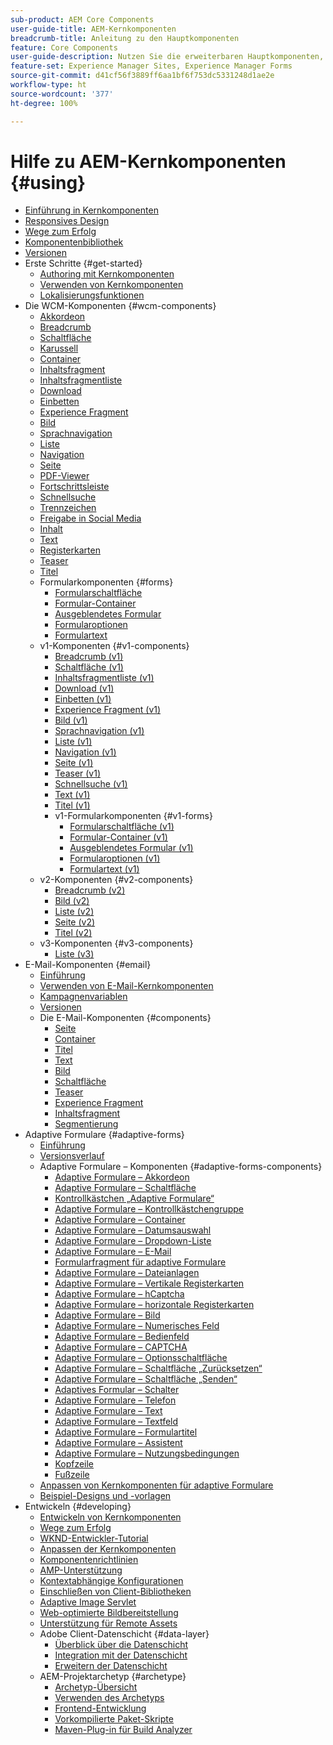 ```yaml
---
sub-product: AEM Core Components
user-guide-title: AEM-Kernkomponenten
breadcrumb-title: Anleitung zu den Hauptkomponenten
feature: Core Components
user-guide-description: Nutzen Sie die erweiterbaren Hauptkomponenten, damit Autoren bzw. Autorinnen mühelos Inhalte erstellen können.
feature-set: Experience Manager Sites, Experience Manager Forms
source-git-commit: d41cf56f3889ff6aa1bf6f753dc5331248d1ae2e
workflow-type: ht
source-wordcount: '377'
ht-degree: 100%

---
```



# Hilfe zu AEM-Kernkomponenten {#using}

+ [Einführung in Kernkomponenten](/help/introduction.md)
+ [Responsives Design](/help/responsive.md)
+ [Wege zum Erfolg](/help/developing/success.md)
+ [Komponentenbibliothek](https://adobe.com/go/aem_cmp_library_de)
+ [Versionen](/help/versions.md)
+ Erste Schritte {#get-started}
   + [Authoring mit Kernkomponenten](/help/get-started/authoring.md)
   + [Verwenden von Kernkomponenten](/help/get-started/using.md)
   + [Lokalisierungsfunktionen](/help/get-started/localization.md)
+ Die WCM-Komponenten {#wcm-components}
   + [Akkordeon](/help/components/accordion.md)
   + [Breadcrumb](/help/components/breadcrumb.md)
   + [Schaltfläche](/help/components/button.md)
   + [Karussell](/help/components/carousel.md)
   + [Container](/help/components/container.md)
   + [Inhaltsfragment](/help/components/content-fragment-component.md)
   + [Inhaltsfragmentliste](/help/components/content-fragment-list.md)
   + [Download](/help/components/download.md)
   + [Einbetten](/help/components/embed.md)
   + [Experience Fragment](/help/components/experience-fragment.md)
   + [Bild](/help/components/image.md)
   + [Sprachnavigation](/help/components/language-navigation.md)
   + [Liste](/help/components/list.md)
   + [Navigation](/help/components/navigation.md)
   + [Seite](/help/components/page.md)
   + [PDF-Viewer](/help/components/pdf-viewer.md)
   + [Fortschrittsleiste](/help/components/progress-bar.md)
   + [Schnellsuche](/help/components/quick-search.md)
   + [Trennzeichen](/help/components/separator.md)
   + [Freigabe in Social Media](/help/components/sharing.md)
   + [Inhalt](/help/components/tableofcontents.md)
   + [Text](/help/components/text.md)
   + [Registerkarten](/help/components/tabs.md)
   + [Teaser](/help/components/teaser.md)
   + [Titel](/help/components/title.md)
   + Formularkomponenten {#forms}
      + [Formularschaltfläche](/help/components/forms/form-button.md)
      + [Formular-Container](/help/components/forms/form-container.md)
      + [Ausgeblendetes Formular](/help/components/forms/form-hidden.md)
      + [Formularoptionen](/help/components/forms/form-options.md)
      + [Formulartext](/help/components/forms/form-text.md)
   + v1-Komponenten {#v1-components}
      + [Breadcrumb (v1)](/help/components/v1/breadcrumb-v1.md)
      + [Schaltfläche (v1)](/help/components/v1/button.md)
      + [Inhaltsfragmentliste (v1)](/help/components/v1/content-fragment-list.md)
      + [Download (v1)](/help/components/v1/download.md)
      + [Einbetten (v1)](/help/components/v1/embed.md)
      + [Experience Fragment (v1)](/help/components/v1/experience-fragment.md)
      + [Bild (v1)](/help/components/v1/image-v1.md)
      + [Sprachnavigation (v1)](/help/components/v1/language-navigation.md)
      + [Liste (v1)](/help/components/v1/list-v1.md)
      + [Navigation (v1)](/help/components/v1/navigation.md)
      + [Seite (v1)](/help/components/v1/page-v1.md)
      + [Teaser (v1)](/help/components/v1/teaser.md)
      + [Schnellsuche (v1)](/help/components/v1/quick-search.md)
      + [Text (v1)](/help/components/v1/text-v1.md)
      + [Titel (v1)](/help/components/v1/title-v1.md)
      + v1-Formularkomponenten {#v1-forms}
         + [Formularschaltfläche (v1)](/help/components/v1/form-button-v1.md)
         + [Formular-Container (v1)](/help/components/v1/form-container-v1.md)
         + [Ausgeblendetes Formular (v1)](/help/components/v1/form-hidden-v1.md)
         + [Formularoptionen (v1)](/help/components/v1/form-options-v1.md)
         + [Formulartext (v1)](/help/components/v1/form-text-v1.md)
   + v2-Komponenten {#v2-components}
      + [Breadcrumb (v2)](/help/components/v2/breadcrumb.md)
      + [Bild (v2)](/help/components/v2/image.md)
      + [Liste (v2)](/help/components/v2/list.md)
      + [Seite (v2)](/help/components/v2/page.md)
      + [Titel (v2)](/help/components/v2/title.md)
   + v3-Komponenten {#v3-components}
      + [Liste (v3)](/help/components/v3/list.md)
+ E-Mail-Komponenten {#email}
   + [Einführung](/help/email/introduction.md)
   + [Verwenden von E-Mail-Kernkomponenten](/help/email/using.md)
   + [Kampagnenvariablen](/help/email/campaign-variables.md)
   + [Versionen](/help/email/versions.md)
   + Die E-Mail-Komponenten {#components}
      + [Seite](/help/email/components/page.md)
      + [Container](/help/email/components/container.md)
      + [Titel](/help/email/components/title.md)
      + [Text](/help/email/components/text.md)
      + [Bild](/help/email/components/image.md)
      + [Schaltfläche](/help/email/components/button.md)
      + [Teaser](/help/email/components/teaser.md)
      + [Experience Fragment](/help/email/components/experience-fragment.md)
      + [Inhaltsfragment](/help/email/components/content-fragment.md)
      + [Segmentierung](/help/email/components/segmentation.md)
+ Adaptive Formulare {#adaptive-forms}
   + [Einführung](/help/adaptive-forms/introduction.md)
   + [Versionsverlauf](/help/adaptive-forms/version.md)
   + Adaptive Formulare – Komponenten {#adaptive-forms-components}
      + [Adaptive Formulare – Akkordeon](/help/adaptive-forms/components/accordion.md)
      + [Adaptive Formulare – Schaltfläche](/help/adaptive-forms/components/button.md)
      + [Kontrollkästchen „Adaptive Formulare“](/help/adaptive-forms/components/checkbox.md)
      + [Adaptive Formulare – Kontrollkästchengruppe](/help/adaptive-forms/components/checkbox-group.md)
      + [Adaptive Formulare – Container](/help/adaptive-forms/components/form-container.md)
      + [Adaptive Formulare – Datumsauswahl](/help/adaptive-forms/components/date-picker.md)
      + [Adaptive Formulare – Dropdown-Liste](/help/adaptive-forms/components/drop-down-list.md)
      + [Adaptive Formulare – E-Mail](/help/adaptive-forms/components/email.md)
      + [Formularfragment für adaptive Formulare](/help/adaptive-forms/components/adaptive-form-fragment.md)
      + [Adaptive Formulare – Dateianlagen](/help/adaptive-forms/components/file-attachment.md)
      + [Adaptive Formulare – Vertikale Registerkarten](/help/adaptive-forms/components/vertical-tabs.md)
      + [Adaptive Formulare – hCaptcha](/help/adaptive-forms/components/hcaptcha.md)
      + [Adaptive Formulare – horizontale Registerkarten](/help/adaptive-forms/components/horizontal-tabs.md)
      + [Adaptive Formulare – Bild](/help/adaptive-forms/components/image.md)
      + [Adaptive Formulare – Numerisches Feld](/help/adaptive-forms/components/numeric-box.md)
      + [Adaptive Formulare – Bedienfeld](/help/adaptive-forms/components/panel.md)
      + [Adaptive Formulare – CAPTCHA](/help/adaptive-forms/components/adaptive-form-recaptcha.md)
      + [Adaptive Formulare – Optionsschaltfläche](/help/adaptive-forms/components/radio-button.md)
      + [Adaptive Formulare – Schaltfläche „Zurücksetzen“](/help/adaptive-forms/components/reset-button.md)
      + [Adaptive Formulare – Schaltfläche „Senden“](/help/adaptive-forms/components/submit-button.md)
      + [Adaptives Formular – Schalter](/help/adaptive-forms/components/adaptive-form-switch.md)
      + [Adaptive Formulare – Telefon](/help/adaptive-forms/components/phone.md)
      + [Adaptive Formulare – Text](/help/adaptive-forms/components/text.md)
      + [Adaptive Formulare – Textfeld](/help/adaptive-forms/components/text-box.md)
      + [Adaptive Formulare – Formulartitel](/help/adaptive-forms/components/form-title.md)
      + [Adaptive Formulare – Assistent](/help/adaptive-forms/components/wizard.md)
      + [Adaptive Formulare – Nutzungsbedingungen](/help/adaptive-forms/components/terms-and-conditions.md)
      + [Kopfzeile](/help/adaptive-forms/components/header.md)
      + [Fußzeile](/help/adaptive-forms/components/footer.md)
   + [Anpassen von Kernkomponenten für adaptive Formulare](/help/developing/customize-adaptive-forms-core-components.md)
   + [Beispiel-Designs und -vorlagen](/help/adaptive-forms/sample-themes-templates-form-data-models-core-components.md)
+ Entwickeln {#developing}
   + [Entwickeln von Kernkomponenten](/help/developing/overview.md)
   + [Wege zum Erfolg](https://experienceleague.adobe.com/docs/experience-manager-core-components/using/success.html?lang=de)
   + [WKND-Entwickler-Tutorial](https://experienceleague.adobe.com/docs/experience-manager-learn/getting-started-wknd-tutorial-develop/overview.html?lang=de)
   + [Anpassen der Kernkomponenten](/help/developing/customizing.md)
   + [Komponentenrichtlinien](/help/developing/guidelines.md)
   + [AMP-Unterstützung](/help/developing/amp.md)
   + [Kontextabhängige Konfigurationen](/help/developing/context-aware-configs.md)
   + [Einschließen von Client-Bibliotheken](/help/developing/including-clientlibs.md)
   + [Adaptive Image Servlet](/help/developing/adaptive-image-servlet.md)
   + [Web-optimierte Bildbereitstellung](/help/developing/web-optimized-image-delivery.md)
   + [Unterstützung für Remote Assets](/help/developing/remote-assets.md)
   + Adobe Client-Datenschicht {#data-layer}
      + [Überblick über die Datenschicht](/help/developing/data-layer/overview.md)
      + [Integration mit der Datenschicht](/help/developing/data-layer/integrations.md)
      + [Erweitern der Datenschicht](/help/developing/data-layer/extending.md)
   + AEM-Projektarchetyp {#archetype}
      + [Archetyp-Übersicht](/help/developing/archetype/overview.md)
      + [Verwenden des Archetyps](/help/developing/archetype/using.md)
      + [Frontend-Entwicklung](/help/developing/archetype/front-end.md)
      + [Vorkompilierte Paket-Skripte](/help/developing/archetype/precompiled-bundled-scripts.md)
      + [Maven-Plug-in für Build Analyzer](/help/developing/archetype/build-analyzer-maven-plugin.md)

